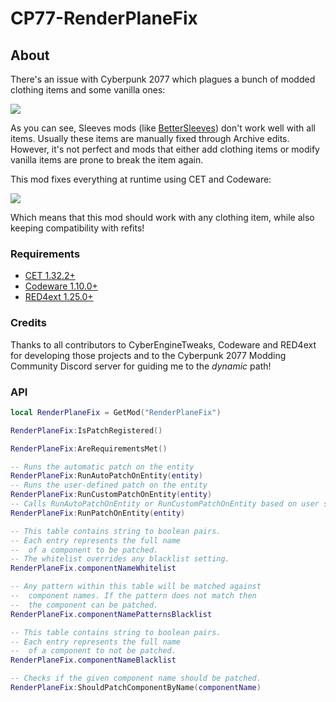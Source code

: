 # CP77-RenderPlaneFix

## About

There's an issue with Cyberpunk 2077 which plagues a bunch of modded
clothing items and some vanilla ones:

![](before.png)

As you can see, Sleeves mods (like [BetterSleeves](https://github.com/Marco4413/CP77-BetterSleeves))
don't work well with all items. Usually these items are manually
fixed through Archive edits. However, it's not perfect and mods
that either add clothing items or modify vanilla items are prone
to break the item again.

This mod fixes everything at runtime using CET and Codeware:

![](after.png)

Which means that this mod should work with any clothing item, while
also keeping compatibility with refits!

### Requirements

- [CET 1.32.2+](https://github.com/yamashi/CyberEngineTweaks)
- [Codeware 1.10.0+](https://github.com/psiberx/cp2077-codeware)
- [RED4ext 1.25.0+](https://github.com/WopsS/RED4ext)

### Credits

Thanks to all contributors to CyberEngineTweaks, Codeware and RED4ext
for developing those projects and to the Cyberpunk 2077 Modding Community
Discord server for guiding me to the *dynamic* path!


### API

```lua
local RenderPlaneFix = GetMod("RenderPlaneFix")

RenderPlaneFix:IsPatchRegistered()

RenderPlaneFix:AreRequirementsMet()

-- Runs the automatic patch on the entity
RenderPlaneFix:RunAutoPatchOnEntity(entity)
-- Runs the user-defined patch on the entity
RenderPlaneFix:RunCustomPatchOnEntity(entity)
-- Calls RunAutoPatchOnEntity or RunCustomPatchOnEntity based on user settings
RenderPlaneFix:RunPatchOnEntity(entity)

-- This table contains string to boolean pairs.
-- Each entry represents the full name
--  of a component to be patched.
-- The whitelist overrides any blacklist setting.
RenderPlaneFix.componentNameWhitelist

-- Any pattern within this table will be matched against
--  component names. If the pattern does not match then
--  the component can be patched.
RenderPlaneFix.componentNamePatternsBlacklist

-- This table contains string to boolean pairs.
-- Each entry represents the full name
--  of a component to not be patched.
RenderPlaneFix.componentNameBlacklist

-- Checks if the given component name should be patched.
RenderPlaneFix:ShouldPatchComponentByName(componentName)
```
